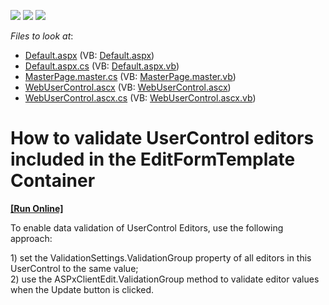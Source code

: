 <!-- default badges list -->
![](https://img.shields.io/endpoint?url=https://codecentral.devexpress.com/api/v1/VersionRange/128543892/13.1.4%2B)
[![](https://img.shields.io/badge/Open_in_DevExpress_Support_Center-FF7200?style=flat-square&logo=DevExpress&logoColor=white)](https://supportcenter.devexpress.com/ticket/details/E245)
[![](https://img.shields.io/badge/📖_How_to_use_DevExpress_Examples-e9f6fc?style=flat-square)](https://docs.devexpress.com/GeneralInformation/403183)
<!-- default badges end -->
<!-- default file list -->
*Files to look at*:

* [Default.aspx](./CS/TestGridViewSite81/Default.aspx) (VB: [Default.aspx](./VB/TestGridViewSite81/Default.aspx))
* [Default.aspx.cs](./CS/TestGridViewSite81/Default.aspx.cs) (VB: [Default.aspx.vb](./VB/TestGridViewSite81/Default.aspx.vb))
* [MasterPage.master.cs](./CS/TestGridViewSite81/MasterPage.master.cs) (VB: [MasterPage.master.vb](./VB/TestGridViewSite81/MasterPage.master.vb))
* [WebUserControl.ascx](./CS/TestGridViewSite81/WebUserControl.ascx) (VB: [WebUserControl.ascx](./VB/TestGridViewSite81/WebUserControl.ascx))
* [WebUserControl.ascx.cs](./CS/TestGridViewSite81/WebUserControl.ascx.cs) (VB: [WebUserControl.ascx.vb](./VB/TestGridViewSite81/WebUserControl.ascx.vb))
<!-- default file list end -->
# How to validate UserControl editors included in the EditFormTemplate Container
<!-- run online -->
**[[Run Online]](https://codecentral.devexpress.com/e245/)**
<!-- run online end -->


<p>To enable data validation of UserControl Editors, use the following approach:</p><p>1)  set the ValidationSettings.ValidationGroup property of all editors in this UserControl to the same value;<br />
2)  use the ASPxClientEdit.ValidationGroup method to validate editor values when the Update button is clicked.</p>

<br/>


